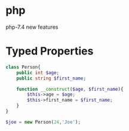 # php
php-7.4 new features

# Typed Properties

```php
class Person{
	public int $age;
	public string $first_name;

	function __construct($age, $first_name){
		$this->age = $age;
		$this->first_name = $first_name;
	}
}

$joe = new Person(24,'Joe');
